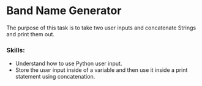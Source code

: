 # Band Name Generator
The purpose of this task is to take two user inputs and concatenate Strings and print them out.

### Skills:
- Understand how to use Python user input.
- Store the user input inside of a variable and then use it inside a print statement using concatenation.
